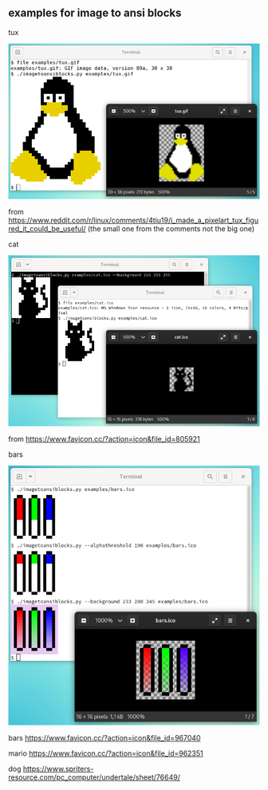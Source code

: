 examples for image to ansi blocks
---------------------------------

tux

![screenshot](tux-demo.png)

from https://www.reddit.com/r/linux/comments/4tiu19/i_made_a_pixelart_tux_figured_it_could_be_useful/
(the small one from the comments not the big one)

cat

![cat demo](cat-demo.png)

from https://www.favicon.cc/?action=icon&file_id=805921

bars

![bars-demo](bars-demo.png)

bars https://www.favicon.cc/?action=icon&file_id=967040

mario https://www.favicon.cc/?action=icon&file_id=962351

dog https://www.spriters-resource.com/pc_computer/undertale/sheet/76649/

